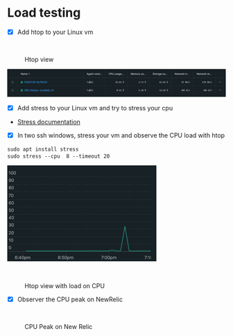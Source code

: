 # Load testing

* [x] Add htop to your Linux vm

<figure><img src="../../.gitbook/assets/image (10).png" alt=""><figcaption><p>Htop view</p></figcaption></figure>

![Alt text](../labo-01-git-flow/images/firefox_GRRaEPNaY6.png)

* [x] Add stress to your Linux vm and try to stress your cpu

<!---->

* [Stress documentation](https://www.golinuxcloud.com/stress-command-in-linux/)

<!---->

* [x] In two ssh windows, stress your vm and observe the CPU load with htop

```
sudo apt install stress
sudo stress --cpu  8 --timeout 20
```
![Alt text](../labo-01-git-flow/images/firefox_ujIByvHGDr.png)


<figure><img src="../../.gitbook/assets/image (11).png" alt=""><figcaption><p>Htop view with load on CPU</p></figcaption></figure>

* [x] Observer the CPU peak on NewRelic

<figure><img src="../../.gitbook/assets/image (4).png" alt=""><figcaption><p>CPU Peak on New Relic</p></figcaption></figure>

